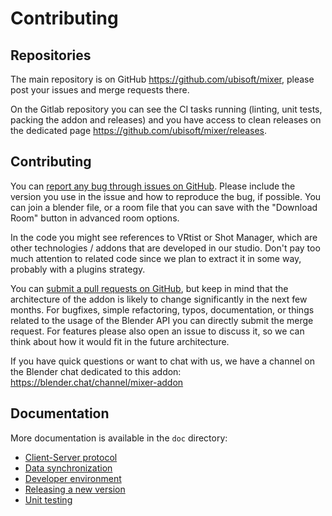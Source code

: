 # Contributing

## Repositories

The main repository is on GitHub https://github.com/ubisoft/mixer, please post your issues and merge requests there.

On the Gitlab repository you can see the CI tasks running (linting, unit tests, packing the addon and releases) and you have access to clean releases on the dedicated page https://github.com/ubisoft/mixer/releases.


## Contributing

You can [report any bug through issues on GitHub](https://github.com/ubisoft/mixer/issues). Please include the version you use in the issue and how to reproduce the bug, if possible. You can join a blender file, or a room file that you can save with the "Download Room" button in advanced room options.

 In the code you might see references to VRtist or Shot Manager, which are other technologies / addons that are developed in our studio. Don't pay too much attention to related code since we plan to extract it in some way, probably with a plugins strategy.

You can [submit a pull requests on GitHub](https://github.com/ubisoft/mixer/pulls), but keep in mind that the architecture of the addon is likely to change significantly in the next few months. For bugfixes, simple refactoring, typos, documentation, or things related to the usage of the Blender API you can directly submit the merge request. For features please also open an issue to discuss it, so we can think about how it would fit in the future architecture.

If you have quick questions or want to chat with us, we have a channel on the Blender chat dedicated to this addon: https://blender.chat/channel/mixer-addon


## Documentation

More documentation is available in the `doc` directory:

- [Client-Server protocol](protocol.md)
- [Data synchronization](synchronization.md)
- [Developer environment](development.md)
- [Releasing a new version](release.md)
- [Unit testing](unittest.md)
